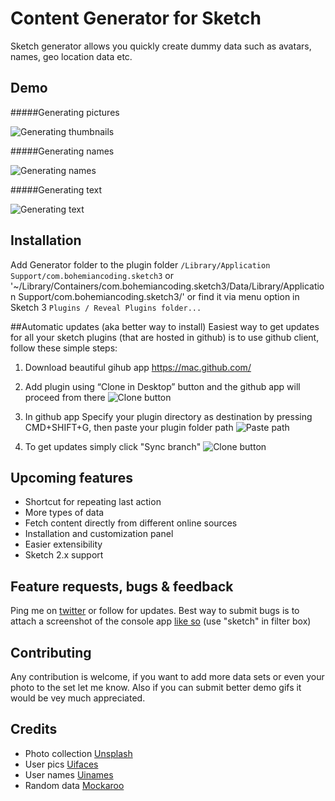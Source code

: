 Content Generator for Sketch
============================

Sketch generator allows you quickly create dummy data such as avatars, names, geo location data etc.

## Demo
#####Generating pictures

![Generating thumbnails](https://raw.githubusercontent.com/timuric/Content-generator-for-sketch-app/master/tutorial/userpics.gif)

#####Generating names

![Generating names](https://raw.githubusercontent.com/timuric/Content-generator-for-sketch-app/master/tutorial/names.gif)

#####Generating text

![Generating text](https://raw.githubusercontent.com/timuric/Content-generator-for-sketch-app/master/tutorial/lorem.gif)


## Installation
Add Generator folder to the plugin folder `/Library/Application Support/com.bohemiancoding.sketch3` or '~/Library/Containers/com.bohemiancoding.sketch3/Data/Library/Application Support/com.bohemiancoding.sketch3/' or find it via menu option in Sketch 3 `Plugins / Reveal Plugins folder...`

##Automatic updates (aka better way to install)
Easiest way to get updates for all your sketch plugins (that are hosted in github) is to use github client, follow these simple steps:

1. Download beautiful gihub app https://mac.github.com/

2. Add plugin using “Clone in Desktop” button and the github app will proceed from there
![Clone button](https://raw.githubusercontent.com/timuric/Content-generator-for-sketch-app/master/tutorial/clone.png)

3. In github app Specify your plugin directory as destination by pressing CMD+SHIFT+G, then paste your plugin folder path
![Paste path](https://raw.githubusercontent.com/timuric/Content-generator-for-sketch-app/master/tutorial/path.png)

4. To get updates simply click "Sync branch"
![Clone button](https://raw.githubusercontent.com/timuric/Content-generator-for-sketch-app/master/tutorial/sync.png)

## Upcoming features
* Shortcut for repeating last action
* More types of data
* Fetch content directly from different online sources 
* Installation and customization panel
* Easier extensibility
* Sketch 2.x support

## Feature requests, bugs & feedback

Ping me on [twitter](http://twitter.com/timur_carpeev) or follow for updates.
Best way to submit bugs is to attach a screenshot of the console app [like so](https://www.dropbox.com/s/qsy8uafncw91t6p/Screenshot%202014-04-25%2013.06.40.png) (use "sketch" in filter box)

## Contributing
Any contribution is welcome, if you want to add more data sets or even your photo to the set let me know. Also if you can submit better demo gifs it would be vey much appreciated.

## Credits
* Photo collection [Unsplash](http://unsplash.com/)
* User pics [Uifaces](http://uifaces.com/)
* User names [Uinames](http://uinames.com/)
* Random data [Mockaroo](http://mockaroo.com/)
